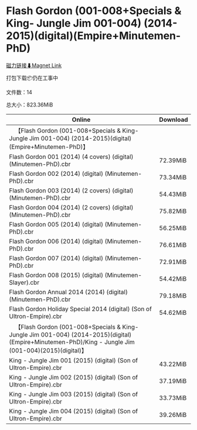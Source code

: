 # Flash Gordon (001-008+Specials & King- Jungle Jim 001-004) (2014-2015)(digital)(Empire+Minutemen-PhD)

[磁力链接⬇Magnet Link](magnet:?xt=urn:btih:be00e71845dba035738106ec038763aae47494ba&dn=Flash%20Gordon%20%28001-008%2BSpecials%20%26%20King-%20Jungle%20Jim%20001-004%29%20%282014-2015%29%28digital%29%28Empire%2BMinutemen-PhD%29)

打包下载📦仍在工事中

文件数：14

总大小：823.36MiB

Online | Download
--- | ---
&emsp;【Flash Gordon (001-008+Specials & King- Jungle Jim 001-004) (2014-2015)(digital)(Empire+Minutemen-PhD)】 | 
Flash Gordon 001 (2014) (4 covers) (digital) (Minutemen-PhD).cbr | 72.39MiB
Flash Gordon 002 (2014) (digital) (Minutemen-PhD).cbr | 73.34MiB
Flash Gordon 003 (2014) (2 covers) (digital) (Minutemen-PhD).cbr | 54.43MiB
Flash Gordon 004 (2014) (2 covers) (digital) (Minutemen-PhD).cbr | 75.82MiB
Flash Gordon 005 (2014) (digital) (Minutemen-PhD).cbr | 56.25MiB
Flash Gordon 006 (2014) (digital) (Minutemen-PhD).cbr | 76.61MiB
Flash Gordon 007 (2014) (digital) (Minutemen-PhD).cbr | 72.91MiB
Flash Gordon 008 (2015) (digital) (Minutemen-Slayer).cbr | 54.42MiB
Flash Gordon Annual 2014 (2014) (digital) (Minutemen-PhD).cbr | 79.18MiB
Flash Gordon Holiday Special 2014 (digital) (Son of Ultron-Empire).cbr | 54.62MiB
&emsp;【Flash Gordon (001-008+Specials & King- Jungle Jim 001-004) (2014-2015)(digital)(Empire+Minutemen-PhD)/King - Jungle Jim (001-004)(2015)(digital)】 | 
King - Jungle Jim 001 (2015) (digital) (Son of Ultron-Empire).cbr | 43.22MiB
King - Jungle Jim 002 (2015) (digital) (Son of Ultron-Empire).cbr | 37.19MiB
King - Jungle Jim 003 (2015) (digital) (Son of Ultron-Empire).cbr | 33.73MiB
King - Jungle Jim 004 (2015) (digital) (Son of Ultron-Empire).cbr | 39.26MiB